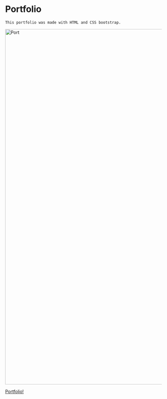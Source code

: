 # Portfolio

```
This portfolio was made with HTML and CSS bootstrap. 
```


<img width="1140" alt="Port" src="https://user-images.githubusercontent.com/67169488/97124784-79bf8c00-16ff-11eb-9d9d-01b4e7d29dfa.png">


[Portfolio!](https://gcloud11.github.io/Portfolio/)
